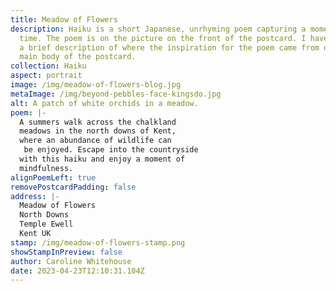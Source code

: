 ```yaml
---
title: Meadow of Flowers
description: Haiku is a short Japanese, unrhyming poem capturing a moment in
  time. The poem is on the picture on the front of the postcard. I have written
  a brief description of where the inspiration for the poem came from on the
  main body of the postcard.
collection: Haiku
aspect: portrait
image: /img/meadow-of-flowers-blog.jpg
metaImage: /img/beyond-pebbles-face-kingsdo.jpg
alt: A patch of white orchids in a meadow.
poem: |-
  A summers walk across the chalkland 
  meadows in the north downs of Kent, 
  where an abundance of wildlife can
   be enjoyed. Escape into the countryside 
  with this haiku and enjoy a moment of 
  mindfulness.
alignPoemLeft: true
removePostcardPadding: false
address: |-
  Meadow of Flowers
  North Downs
  Temple Ewell
  Kent UK
stamp: /img/meadow-of-flowers-stamp.png
showStampInPreview: false
author: Caroline Whitehouse
date: 2023-04-23T12:10:31.104Z
---
```

